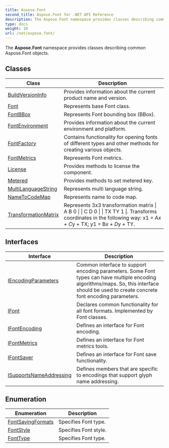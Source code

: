 ```yaml
---
title: Aspose.Font
second_title: Aspose.Font for .NET API Reference
description: The Aspose.Font namespace provides classes describing common Aspose.Font objects
type: docs
weight: 10
url: /net/aspose.font/
---
```

The **Aspose.Font** namespace provides classes describing common Aspose.Font objects.

## Classes

| Class | Description |
| --- | --- |
| [BuildVersionInfo](./buildversioninfo/) | Provides information about the current product name and version. |
| [Font](./font/) | Represents base Font class. |
| [FontBBox](./fontbbox/) | Represents Font bounding box (BBox). |
| [FontEnvironment](./fontenvironment/) | Provides information about the current environment and platform. |
| [FontFactory](./fontfactory/) | Contains functionality for opening fonts of different types and other methods for creating various objects. |
| [FontMetrics](./fontmetrics/) | Represents Font metrics. |
| [License](./license/) | Provides methods to license the component. |
| [Metered](./metered/) | Provides methods to set metered key. |
| [MultiLanguageString](./multilanguagestring/) | Represents multi language string. |
| [NameToCodeMap](./nametocodemap/) | Represents name to code map. |
| [TransformationMatrix](./transformationmatrix/) | Represents 3x3 transformation matrix &#x7C; A B 0 &#x7C; &#x7C; C D 0 &#x7C; &#x7C; TX TY 1 &#x7C;. Transforms coordinates in the following way: x1 = A*x + C*y + TX; y1 = B*x + D*y + TY. |
## Interfaces

| Interface | Description |
| --- | --- |
| [IEncodingParameters](./iencodingparameters/) | Common interface to support encoding parameters. Some Font types can have multiple encoding algorithms/maps. So, this interface should be used to create concrete font encoding parameters. |
| [IFont](./ifont/) | Declares common functionality for all font formats. Implemented by Font classes. |
| [IFontEncoding](./ifontencoding/) | Defines an interface for Font encoding. |
| [IFontMetrics](./ifontmetrics/) | Defines an interface for Font metrics tools. |
| [IFontSaver](./ifontsaver/) | Defines an interface for Font save functionality. |
| [ISupportsNameAddressing](./isupportsnameaddressing/) | Defines members that are specific to encodings that support glyph name addressing. |
## Enumeration

| Enumeration | Description |
| --- | --- |
| [FontSavingFormats](./fontsavingformats/) | Specifies Font type. |
| [FontStyle](./fontstyle/) | Specifies Font style. |
| [FontType](./fonttype/) | Specifies Font type. |


